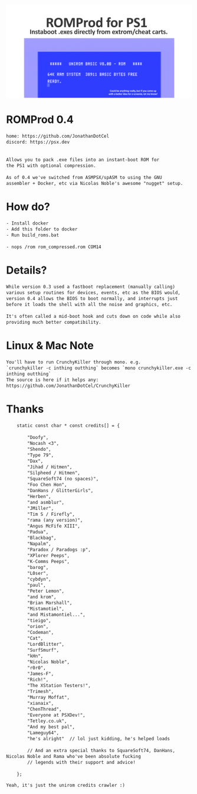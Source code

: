 
![](social_card_PNG.png)


# ROMProd 0.4
	
    home: https://github.com/JonathanDotCel
	discord: https://psx.dev 
    

    Allows you to pack .exe files into an instant-boot ROM for 
    the PS1 with optional compression.

    As of 0.4 we've switched from ASMPSX/spASM to using the GNU 
    assembler + Docker, etc via Nicolas Noble's awesome "nugget" setup.

# How do?
    
    - Install docker
    - Add this folder to docker
    - Run build_roms.bat

    - nops /rom rom_compressed.rom COM14
    
# Details?

    While version 0.3 used a fastboot replacement (manually calling)
    various setup routines for devices, events, etc as the BIOS would,
    version 0.4 allows the BIOS to boot normally, and interrupts just
    before it loads the shell with all the noise and graphics, etc.
    
    It's often called a mid-boot hook and cuts down on code while also
    providing much better compatibility.
    

# Linux & Mac Note

    You'll have to run CrunchyKiller through mono. e.g.
    `crunchykiller -c inthing outthing` becomes `mono crunchykiller.exe -c inthing outthing`
    The source is here if it helps any: https://github.com/JonathanDotCel/CrunchyKiller
    
# Thanks
    
```
	static const char * const credits[] = {

		"Doofy",
		"Nocash <3",
		"Shendo",
		"Type 79",
		"Dax",
		"Jihad / Hitmen",
		"Silpheed / Hitmen",
		"SquareSoft74 (no spaces)",
		"Foo Chen Hon",    
		"DanHans / GlitterGirls",
		"Herben",
		"and asmblur",
		"JMiller",
		"Tim S / Firefly",
		"rama (any version)",
		"Angus McFife XIII",
		"Padua",
		"Blackbag",
		"Napalm",
		"Paradox / Paradogs :p",
		"XPlorer Peeps",
		"K-Comms Peeps",
		"barog",
		"L0ser",
		"cybdyn",
		"paul",
		"Peter Lemon",
		"and krom",
		"Brian Marshall",
		"Mistamotiel",
		"and Mistamontiel...",
		"tieigo",
		"orion",
		"Codeman",
		"Cat",
		"LordBlitter",
		"SurfSmurf",
		"kHn",
		"Nicolas Noble",
		"r0r0",
		"James-F",
		"Rich!",
		"The XStation Testers!",
		"Trimesh",
		"Murray Moffat",
		"xianaix",
		"ChenThread",
		"Everyone at PSXDev!",
		"Tetley.co.uk",
		"And my best pal",
		"Lameguy64",
		"he's alright"  // lol just kidding, he's helped loads

		// And an extra special thanks to SquareSoft74, DanHans, Nicolas Noble and Rama who've been absolute fucking
		// legends with their support and advice!

	};

```

    Yeah, it's just the unirom credits crawler :)
